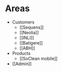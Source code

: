 # Areas
- Customers
	- [[Sequens]]
	- [[Neolia]]
	- [[INLI]]
	- [[Batigere]]
	- [[ABH]]
- Products
	- [[SoClean mobile]]
- [[Admin]]